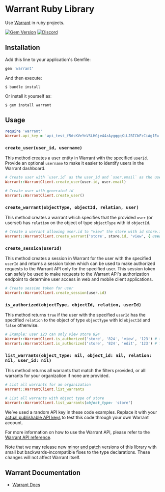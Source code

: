 # Warrant Ruby Library

Use [Warrant](https://warrant.dev/) in ruby projects.

[![Gem Version](https://badge.fury.io/rb/warrant.svg)](https://badge.fury.io/rb/warrant)
[![Discord](https://img.shields.io/discord/865661082203193365?label=discord)](https://discord.gg/QNCMKWzqET)

## Installation

Add this line to your application's Gemfile:

```ruby
gem 'warrant'
```

And then execute:

    $ bundle install

Or install it yourself as:

    $ gem install warrant

## Usage

```ruby
require 'warrant'
Warrant.api_key = 'api_test_f5dsKVeYnVSLHGje44zAygqgqXiLJBICbFzCiAg1E='
```

### `create_user(user_id, username)`

This method creates a user entity in Warrant with the specified `userId`. Provide an optional `username` to make it easier to identify users in the Warrant dashboard.

```ruby
# Create user with `user.id` as the user_id and `user.email` as the username
Warrant::WarrantClient.create_user(user.id, user.email)

# Create user with generated id
Warrant::WarrantClient.create_user()
```

### `create_warrant(objectType, objectId, relation, user)`

This method creates a warrant which specifies that the provided `user` (or userset) has `relation` on the object of type `objectType` with id `objectId`.

```ruby
# Create a warrant allowing user.id to "view" the store with id store.id
Warrant::WarrantClient.create_warrant('store', store.id, 'view', { userId: user.id })
```

### `create_session(userId)`

This method creates a session in Warrant for the user with the specified `userId` and returns a session token which can be used to make authorized requests to the Warrant API only for the specified user. This session token can safely be used to make requests to the Warrant API's authorization endpoint to determine user access in web and mobile client applications.

```ruby
# Create session token for user
Warrant::WarrantClient.create_session(user.id)
```

### `is_authorized(objectType, objectId, relation, userId)`

This method returns `true` if the user with the specified `userId` has the specified `relation` to the object of type `objectType` with id `objectId` and `false` otherwise.

```ruby
# Example: user 123 can only view store 824
Warrant::WarrantClient.is_authorized('store', '824', 'view', '123') # true
Warrant::WarrantClient.is_authorized('store', '824', 'edit', '123') # false
```

### `list_warrants(object_type: nil, object_id: nil, relation: nil, user_id: nil)`

This method returns all warrants that match the filters provided, or all warrants for your organization if none are provided. 

```ruby
# List all warrants for an organization
Warrant::WarrantClient.list_warrants

# List all warrants with object type of store
Warrant::WarrantClient.list_warrants(object_type: 'store')
```

We’ve used a random API key in these code examples. Replace it with your [actual publishable API keys](https://app.warrant.dev) to
test this code through your own Warrant account.

For more information on how to use the Warrant API, please refer to the [Warrant API reference](https://docs.warrant.dev).

Note that we may release new [minor and patch](https://semver.org/) versions of this library with small but backwards-incompatible fixes to the type declarations. These changes will not affect Warrant itself.

## Warrant Documentation

- [Warrant Docs](https://docs.warrant.dev/)
